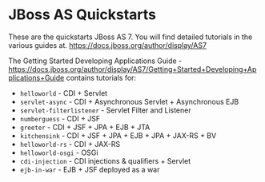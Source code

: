 JBoss AS Quickstarts
====================

These are the quickstarts JBoss AS 7. You will find detailed tutorials in the
various guides at.
<https://docs.jboss.org/author/display/AS7>

The Getting Started Developing Applications Guide -
<https://docs.jboss.org/author/display/AS7/Getting+Started+Developing+Applications+Guide>
contains tutorials for:

* `helloworld` - CDI + Servlet
* `servlet-async` - CDI + Asynchronous Servlet + Asynchronous EJB 
* `servlet-filterlistener` - Servlet Filter and Listener
* `numberguess` - CDI + JSF
* `greeter` - CDI + JSF + JPA + EJB + JTA
* `kitchensink` - CDI + JSF + JPA + EJB + JPA + JAX-RS + BV
* `helloworld-rs` - CDI + JAX-RS
* `helloworld-osgi` - OSGi
* `cdi-injection` - CDI injections & qualifiers + Servlet
* `ejb-in-war` - EJB + JSF deployed as a war
